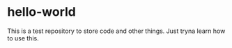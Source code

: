 # hello-world
This is a test repository to store code and other things. Just tryna learn how to use this. 
